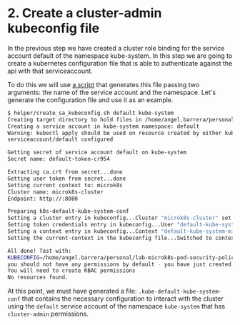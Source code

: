 # 2. Create a cluster-admin kubeconfig file

In the previous step we have created a cluster role binding for the service account default of the namespace kube-system. In this step we are going to create a kubernetes configuration file that is able to authenticate against the api with that serviceaccount.

To do this we will use [a script](./helper/create_sa_kubeconfig.sh) that generates this file passing two arguments: the name of the service account and the namespace. Let's generate the configuration file and use it as an example.

```bash
$ helper/create_sa_kubeconfig.sh default kube-system
Creating target directory to hold files in /home/angel.barrera/personal/lab-microk8s-pod-security-policies...done
Creating a service account in kube-system namespace: default
Warning: kubectl apply should be used on resource created by either kubectl create --save-config or kubectl apply
serviceaccount/default configured

Getting secret of service account default on kube-system
Secret name: default-token-cr954

Extracting ca.crt from secret...done
Getting user token from secret...done
Setting current context to: microk8s
Cluster name: microk8s-cluster
Endpoint: http://:8080

Preparing k8s-default-kube-system-conf
Setting a cluster entry in kubeconfig...Cluster "microk8s-cluster" set.
Setting token credentials entry in kubeconfig...User "default-kube-system-microk8s-cluster" set.
Setting a context entry in kubeconfig...Context "default-kube-system-microk8s-cluster" created.
Setting the current-context in the kubeconfig file...Switched to context "default-kube-system-microk8s-cluster".

All done! Test with:
KUBECONFIG=/home/angel.barrera/personal/lab-microk8s-pod-security-policies/.kube-default-kube-system-conf kubectl get pods
you should not have any permissions by default - you have just created the authentication part
You will need to create RBAC permissions
No resources found.
```

At this point, we must have generated a file: `.kube-default-kube-system-conf` that contains the necessary configuration to interact with the cluster using the `default` service account of the namespace `kube-system` that has `cluster-admin` permissions.